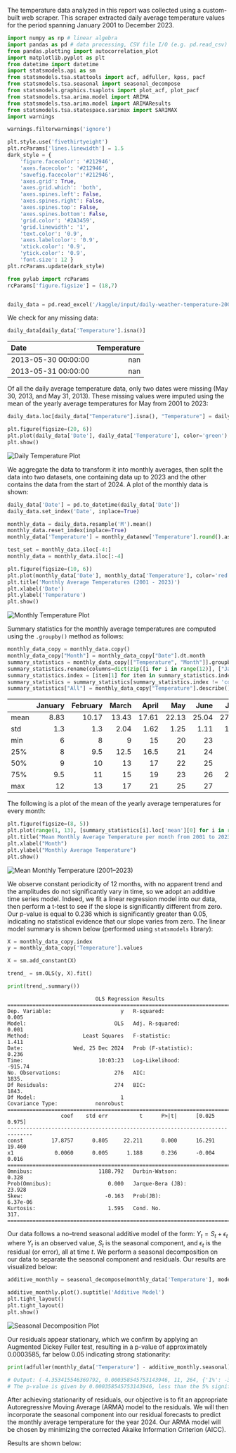 The temperature data analyzed in this report was collected using a custom-built web scraper. This scraper extracted daily average temperature values
for the period spanning January 2001 to December 2023. 

```python
import numpy as np # linear algebra
import pandas as pd # data processing, CSV file I/O (e.g. pd.read_csv)
from pandas.plotting import autocorrelation_plot
import matplotlib.pyplot as plt
from datetime import datetime
import statsmodels.api as sm
from statsmodels.tsa.stattools import acf, adfuller, kpss, pacf
from statsmodels.tsa.seasonal import seasonal_decompose
from statsmodels.graphics.tsaplots import plot_acf, plot_pacf
from statsmodels.tsa.arima.model import ARIMA
from statsmodels.tsa.arima.model import ARIMAResults
from statsmodels.tsa.statespace.sarimax import SARIMAX
import warnings

warnings.filterwarnings('ignore')

plt.style.use('fivethirtyeight')
plt.rcParams['lines.linewidth'] = 1.5
dark_style = {
    'figure.facecolor': '#212946',
    'axes.facecolor': '#212946',
    'savefig.facecolor':'#212946',
    'axes.grid': True,
    'axes.grid.which': 'both',
    'axes.spines.left': False,
    'axes.spines.right': False,
    'axes.spines.top': False,
    'axes.spines.bottom': False,
    'grid.color': '#2A3459',
    'grid.linewidth': '1',
    'text.color': '0.9',
    'axes.labelcolor': '0.9',
    'xtick.color': '0.9',
    'ytick.color': '0.9',
    'font.size': 12 }
plt.rcParams.update(dark_style)

from pylab import rcParams
rcParams['figure.figsize'] = (18,7)


daily_data = pd.read_excel('/kaggle/input/daily-weather-temperature-2001-2024/Daily Weather 2001 - 2024.xlsx')
```

We check for any missing data:
```python
daily_data[daily_data['Temperature'].isna()]
```
| Date                |   Temperature |
|:--------------------|--------------:|
| 2013-05-30 00:00:00 |           nan |
| 2013-05-31 00:00:00 |           nan |

Of all the daily average temperature data, only two dates were missing (May 30, 2013, and May 31, 2013). These missing values were imputed using the 
mean of the yearly average temperatures for May from 2001 to 2023:

```python
daily_data.loc[daily_data["Temperature"].isna(), "Temperature"] = daily_data[daily_data["Date"].dt.month == 5]["Temperature"].mean().round(1)

plt.figure(figsize=(20, 6))
plt.plot(daily_data['Date'], daily_data['Temperature'], color='green')
plt.show()
```
![Daily Temperature Plot](https://i.ibb.co/7SmQDqW/results-3-0.png)

We aggregate the data to transform it into monthly averages, then split the data into two datasets, one containing data up to 2023 and the other contains the data from the start of 2024. A plot of the monthly data is shown:

```python
daily_data['Date'] = pd.to_datetime(daily_data['Date'])
daily_data.set_index('Date', inplace=True)

monthly_data = daily_data.resample('M').mean()
monthly_data.reset_index(inplace=True)
monthly_data['Temperature'] = monthly_datanew['Temperature'].round().astype(int)

test_set = monthly_data.iloc[-4:]
monthly_data = monthly_data.iloc[:-4]
```
```python
plt.figure(figsize=(10, 6))
plt.plot(monthly_data['Date'], monthly_data['Temperature'], color='red')
plt.title('Monthly Average Temperatures (2001 - 2023)')
plt.xlabel('Date')
plt.ylabel('Temperature')
plt.show()
```
![Monthly Temperature Plot](https://i.ibb.co/GQVGTJP/download.png)

Summary statistics for the monthly average temperatures are computed using the ```.groupby()``` method as follows:

```python
monthly_data_copy = monthly_data.copy()
monthly_data_copy["Month"] = monthly_data_copy["Date"].dt.month
summary_statistics = monthly_data_copy[["Temperature", "Month"]].groupby("Month").describe().reset_index(drop=True).round(2).T
summary_statistics.rename(columns=dict(zip([i for i in range(12)], ["January", "February", "March", "April", "May", "June", "July", "August", "September", "October", "November", "December"])), inplace=True)
summary_statistics.index = [item[1] for item in summary_statistics.index]
summary_statistics = summary_statistics[summary_statistics.index != 'count']
summary_statistics["All"] = monthly_data_copy["Temperature"].describe().round(2)[monthly_data_copy["Temperature"].describe().index != 'count']
```

|      |   January |   February |   March |   April |   May |   June |   July |   August |   September |   October |   November |   December |   All |
|:-----|----------:|-----------:|--------:|--------:|------:|-------:|-------:|---------:|------------:|----------:|-----------:|-----------:|------:|
| mean |      8.83 |      10.17 |   13.43 |   17.61 | 22.13 |  25.04 |  27.17 |    27.13 |       25    |     21.61 |      15.57 |      10.74 | 18.7  |
| std  |      1.3  |       1.3  |    2.04 |    1.62 |  1.25 |   1.11 |   1.03 |     1.14 |        1.41 |      1.41 |       1.56 |       1.42 |  6.71 |
| min  |      6    |       8    |    9    |   15    | 20    |  23    |  25    |    25    |       23    |     19    |      12    |       8    |  6    |
| 25%  |      8    |       9.5  |   12.5  |   16.5  | 21    |  24    |  27    |    26    |       24    |     20    |      15    |       9.5  | 12    |
| 50%  |      9    |      10    |   13    |   17    | 22    |  25    |  27    |    27    |       25    |     22    |      16    |      11    | 20    |
| 75%  |      9.5  |      11    |   15    |   19    | 23    |  26    |  27.5  |    28    |       26    |     22.5  |      16    |      12    | 25    |
| max  |     12    |      13    |   17    |   21    | 25    |  27    |  30    |    30    |       29    |     24    |      19    |      13    | 30    |

The following is a plot of the mean of the yearly average temperatures for every month:

```python
plt.figure(figsize=(8, 5))
plt.plot(range(1, 13), [summary_statistics[i].loc['mean'][0] for i in range(1, 13)], color='magenta')
plt.title("Mean Monthly Average Temperature per month from 2001 to 2023")
plt.xlabel("Month")
plt.ylabel("Monthly Average Temperature")
plt.show()
```
![Mean Monthly Temperature (2001–2023)](https://i.ibb.co/9pjcS1z/download.png)

We observe constant periodicity of 12 months, with no apparent trend and the amplitudes do not significantly vary in time, so we adopt an additive time series model. Indeed, we fit a linear regression model into our data, then perform a t-test to see if the slope is significantly different from zero. Our p-value is equal to 0.236 which is significantly greater than 0.05, indicating no statistical evidence that our slope varies from zero. The linear model summary is shown below (performed using ```statsmodels``` library):

```python
X = monthly_data_copy.index
y = monthly_data_copy['Temperature'].values

X = sm.add_constant(X)

trend_ = sm.OLS(y, X).fit()

print(trend_.summary())
```

```
                            OLS Regression Results                            
==============================================================================
Dep. Variable:                      y   R-squared:                       0.005
Model:                            OLS   Adj. R-squared:                  0.001
Method:                 Least Squares   F-statistic:                     1.411
Date:                Wed, 25 Dec 2024   Prob (F-statistic):              0.236
Time:                        10:03:23   Log-Likelihood:                -915.74
No. Observations:                 276   AIC:                             1835.
Df Residuals:                     274   BIC:                             1843.
Df Model:                           1                                         
Covariance Type:            nonrobust                                         
==============================================================================
                 coef    std err          t      P>|t|      [0.025      0.975]
------------------------------------------------------------------------------
const         17.8757      0.805     22.211      0.000      16.291      19.460
x1             0.0060      0.005      1.188      0.236      -0.004       0.016
==============================================================================
Omnibus:                     1188.792   Durbin-Watson:                   0.328
Prob(Omnibus):                  0.000   Jarque-Bera (JB):               23.928
Skew:                          -0.163   Prob(JB):                     6.37e-06
Kurtosis:                       1.595   Cond. No.                         317.
==============================================================================
```

Our data follows a no–trend seasonal additive model of the form: $Y_t = S_t + \epsilon_t$ where $Y_t$ is an observed value, $S_t$ is the seasonal component, and $\epsilon_t$ is the residual (or error), all at time $t$. We perform a seasonal decomposition on our data to separate the seasonal component and
residuals. Our results are visualized below:

```python
additive_monthly = seasonal_decompose(monthly_data['Temperature'], model='additive', period=12)

additive_monthly.plot().suptitle('Additive Model')
plt.tight_layout()
plt.tight_layout()
plt.show()
```
![Seasonal Decomposition Plot](https://i.ibb.co/RyX0Sbm/results-5.png)

Our residuals appear stationary, which we confirm by applying an Augmented Dickey Fuller test, resulting in a p-value of approximately 0.0003585, far below 0.05 indicating strong stationarity:

```python
print(adfuller(monthly_data['Temperature'] - additive_monthly.seasonal))

# Output: (-4.353415546369792, 0.000358545753143946, 11, 264, {'1%': -3.455365238788105, '5%': -2.8725510317187024, '10%': -2.5726375763314966}, 877.9825682189721)
# The p-value is given by 0.000358545753143946, less than the 5% significance level, indicating the data is stationary.
```

After achieving stationarity of residuals, our objective is to fit an appropriate Autoregressive Moving Average (ARMA) model to the residuals. We will then incorporate the seasonal component into our residual forecasts to predict the monthly average temperature for the year 2024. Our ARMA model will be chosen by minimizing the
corrected Akaike Information Criterion (AICC). 

Results are shown below:
